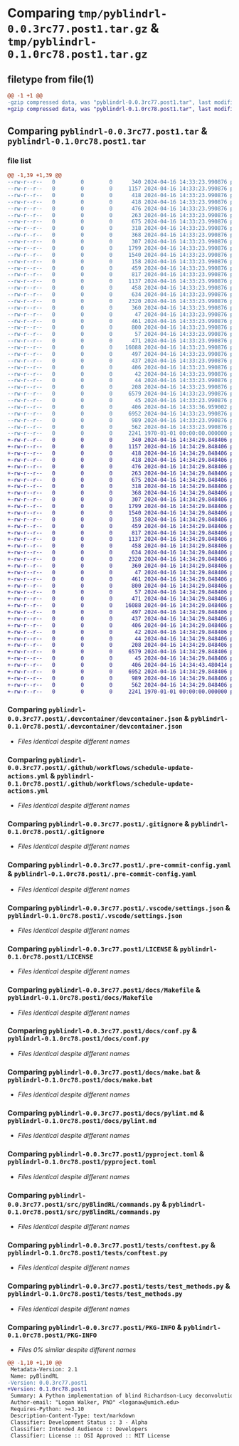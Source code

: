# Comparing `tmp/pyblindrl-0.0.3rc77.post1.tar.gz` & `tmp/pyblindrl-0.1.0rc78.post1.tar.gz`

## filetype from file(1)

```diff
@@ -1 +1 @@
-gzip compressed data, was "pyblindrl-0.0.3rc77.post1.tar", last modified: Fri Jan  1 00:00:00 2016, max compression
+gzip compressed data, was "pyblindrl-0.1.0rc78.post1.tar", last modified: Fri Jan  1 00:00:00 2016, max compression
```

## Comparing `pyblindrl-0.0.3rc77.post1.tar` & `pyblindrl-0.1.0rc78.post1.tar`

### file list

```diff
@@ -1,39 +1,39 @@
--rw-r--r--   0        0        0      340 2024-04-16 14:33:23.990876 pyblindrl-0.0.3rc77.post1/.devcontainer/Dockerfile
--rw-r--r--   0        0        0     1157 2024-04-16 14:33:23.990876 pyblindrl-0.0.3rc77.post1/.devcontainer/devcontainer.json
--rw-r--r--   0        0        0      418 2024-04-16 14:33:23.990876 pyblindrl-0.0.3rc77.post1/.github/dependabot.yml
--rw-r--r--   0        0        0      418 2024-04-16 14:33:23.990876 pyblindrl-0.0.3rc77.post1/.github/template-sync.yml
--rw-r--r--   0        0        0      476 2024-04-16 14:33:23.990876 pyblindrl-0.0.3rc77.post1/.github/workflows/CI.yml
--rw-r--r--   0        0        0      263 2024-04-16 14:33:23.990876 pyblindrl-0.0.3rc77.post1/.github/workflows/publish.yml
--rw-r--r--   0        0        0      675 2024-04-16 14:33:23.990876 pyblindrl-0.0.3rc77.post1/.github/workflows/schedule-update-actions.yml
--rw-r--r--   0        0        0      318 2024-04-16 14:33:23.990876 pyblindrl-0.0.3rc77.post1/.github/workflows/semantic-pr-check.yml
--rw-r--r--   0        0        0      368 2024-04-16 14:33:23.990876 pyblindrl-0.0.3rc77.post1/.github/workflows/sphinx.yml
--rw-r--r--   0        0        0      307 2024-04-16 14:33:23.990876 pyblindrl-0.0.3rc77.post1/.github/workflows/template-sync.yml
--rw-r--r--   0        0        0     1799 2024-04-16 14:33:23.990876 pyblindrl-0.0.3rc77.post1/.gitignore
--rw-r--r--   0        0        0     1540 2024-04-16 14:33:23.990876 pyblindrl-0.0.3rc77.post1/.pre-commit-config.yaml
--rw-r--r--   0        0        0      158 2024-04-16 14:33:23.990876 pyblindrl-0.0.3rc77.post1/.pypirc
--rw-r--r--   0        0        0      459 2024-04-16 14:33:23.990876 pyblindrl-0.0.3rc77.post1/.vscode/launch.json
--rw-r--r--   0        0        0      817 2024-04-16 14:33:23.990876 pyblindrl-0.0.3rc77.post1/.vscode/settings.json
--rw-r--r--   0        0        0     1137 2024-04-16 14:33:23.990876 pyblindrl-0.0.3rc77.post1/LICENSE
--rw-r--r--   0        0        0      458 2024-04-16 14:33:23.990876 pyblindrl-0.0.3rc77.post1/README.md
--rw-r--r--   0        0        0      634 2024-04-16 14:33:23.990876 pyblindrl-0.0.3rc77.post1/docs/Makefile
--rw-r--r--   0        0        0     2320 2024-04-16 14:33:23.990876 pyblindrl-0.0.3rc77.post1/docs/conf.py
--rw-r--r--   0        0        0      360 2024-04-16 14:33:23.990876 pyblindrl-0.0.3rc77.post1/docs/devcontainer.md
--rw-r--r--   0        0        0       47 2024-04-16 14:33:23.990876 pyblindrl-0.0.3rc77.post1/docs/developer.md
--rw-r--r--   0        0        0      461 2024-04-16 14:33:23.990876 pyblindrl-0.0.3rc77.post1/docs/index.rst
--rw-r--r--   0        0        0      800 2024-04-16 14:33:23.990876 pyblindrl-0.0.3rc77.post1/docs/make.bat
--rw-r--r--   0        0        0       57 2024-04-16 14:33:23.990876 pyblindrl-0.0.3rc77.post1/docs/modules.rst
--rw-r--r--   0        0        0      471 2024-04-16 14:33:23.990876 pyblindrl-0.0.3rc77.post1/docs/pre-commit-config.md
--rw-r--r--   0        0        0    16088 2024-04-16 14:33:23.990876 pyblindrl-0.0.3rc77.post1/docs/pylint.md
--rw-r--r--   0        0        0      497 2024-04-16 14:33:23.990876 pyblindrl-0.0.3rc77.post1/docs/pyproject.md
--rw-r--r--   0        0        0      437 2024-04-16 14:33:23.990876 pyblindrl-0.0.3rc77.post1/docs/python_package.hello_world.rst
--rw-r--r--   0        0        0      406 2024-04-16 14:33:23.990876 pyblindrl-0.0.3rc77.post1/docs/python_package.rst
--rw-r--r--   0        0        0       42 2024-04-16 14:33:23.990876 pyblindrl-0.0.3rc77.post1/docs/requirements.txt
--rw-r--r--   0        0        0       44 2024-04-16 14:33:23.990876 pyblindrl-0.0.3rc77.post1/docs/vscode.md
--rw-r--r--   0        0        0      208 2024-04-16 14:33:23.990876 pyblindrl-0.0.3rc77.post1/docs/workflows.md
--rw-r--r--   0        0        0     6579 2024-04-16 14:33:23.990876 pyblindrl-0.0.3rc77.post1/pyproject.toml
--rw-r--r--   0        0        0       45 2024-04-16 14:33:23.990876 pyblindrl-0.0.3rc77.post1/src/README.md
--rw-r--r--   0        0        0      406 2024-04-16 14:33:36.959002 pyblindrl-0.0.3rc77.post1/src/pyBlindRL/__init__.py
--rw-r--r--   0        0        0     6952 2024-04-16 14:33:23.990876 pyblindrl-0.0.3rc77.post1/src/pyBlindRL/commands.py
--rw-r--r--   0        0        0      989 2024-04-16 14:33:23.990876 pyblindrl-0.0.3rc77.post1/tests/conftest.py
--rw-r--r--   0        0        0      562 2024-04-16 14:33:23.990876 pyblindrl-0.0.3rc77.post1/tests/test_methods.py
--rw-r--r--   0        0        0     2241 1970-01-01 00:00:00.000000 pyblindrl-0.0.3rc77.post1/PKG-INFO
+-rw-r--r--   0        0        0      340 2024-04-16 14:34:29.848406 pyblindrl-0.1.0rc78.post1/.devcontainer/Dockerfile
+-rw-r--r--   0        0        0     1157 2024-04-16 14:34:29.848406 pyblindrl-0.1.0rc78.post1/.devcontainer/devcontainer.json
+-rw-r--r--   0        0        0      418 2024-04-16 14:34:29.848406 pyblindrl-0.1.0rc78.post1/.github/dependabot.yml
+-rw-r--r--   0        0        0      418 2024-04-16 14:34:29.848406 pyblindrl-0.1.0rc78.post1/.github/template-sync.yml
+-rw-r--r--   0        0        0      476 2024-04-16 14:34:29.848406 pyblindrl-0.1.0rc78.post1/.github/workflows/CI.yml
+-rw-r--r--   0        0        0      263 2024-04-16 14:34:29.848406 pyblindrl-0.1.0rc78.post1/.github/workflows/publish.yml
+-rw-r--r--   0        0        0      675 2024-04-16 14:34:29.848406 pyblindrl-0.1.0rc78.post1/.github/workflows/schedule-update-actions.yml
+-rw-r--r--   0        0        0      318 2024-04-16 14:34:29.848406 pyblindrl-0.1.0rc78.post1/.github/workflows/semantic-pr-check.yml
+-rw-r--r--   0        0        0      368 2024-04-16 14:34:29.848406 pyblindrl-0.1.0rc78.post1/.github/workflows/sphinx.yml
+-rw-r--r--   0        0        0      307 2024-04-16 14:34:29.848406 pyblindrl-0.1.0rc78.post1/.github/workflows/template-sync.yml
+-rw-r--r--   0        0        0     1799 2024-04-16 14:34:29.848406 pyblindrl-0.1.0rc78.post1/.gitignore
+-rw-r--r--   0        0        0     1540 2024-04-16 14:34:29.848406 pyblindrl-0.1.0rc78.post1/.pre-commit-config.yaml
+-rw-r--r--   0        0        0      158 2024-04-16 14:34:29.848406 pyblindrl-0.1.0rc78.post1/.pypirc
+-rw-r--r--   0        0        0      459 2024-04-16 14:34:29.848406 pyblindrl-0.1.0rc78.post1/.vscode/launch.json
+-rw-r--r--   0        0        0      817 2024-04-16 14:34:29.848406 pyblindrl-0.1.0rc78.post1/.vscode/settings.json
+-rw-r--r--   0        0        0     1137 2024-04-16 14:34:29.848406 pyblindrl-0.1.0rc78.post1/LICENSE
+-rw-r--r--   0        0        0      458 2024-04-16 14:34:29.848406 pyblindrl-0.1.0rc78.post1/README.md
+-rw-r--r--   0        0        0      634 2024-04-16 14:34:29.848406 pyblindrl-0.1.0rc78.post1/docs/Makefile
+-rw-r--r--   0        0        0     2320 2024-04-16 14:34:29.848406 pyblindrl-0.1.0rc78.post1/docs/conf.py
+-rw-r--r--   0        0        0      360 2024-04-16 14:34:29.848406 pyblindrl-0.1.0rc78.post1/docs/devcontainer.md
+-rw-r--r--   0        0        0       47 2024-04-16 14:34:29.848406 pyblindrl-0.1.0rc78.post1/docs/developer.md
+-rw-r--r--   0        0        0      461 2024-04-16 14:34:29.848406 pyblindrl-0.1.0rc78.post1/docs/index.rst
+-rw-r--r--   0        0        0      800 2024-04-16 14:34:29.848406 pyblindrl-0.1.0rc78.post1/docs/make.bat
+-rw-r--r--   0        0        0       57 2024-04-16 14:34:29.848406 pyblindrl-0.1.0rc78.post1/docs/modules.rst
+-rw-r--r--   0        0        0      471 2024-04-16 14:34:29.848406 pyblindrl-0.1.0rc78.post1/docs/pre-commit-config.md
+-rw-r--r--   0        0        0    16088 2024-04-16 14:34:29.848406 pyblindrl-0.1.0rc78.post1/docs/pylint.md
+-rw-r--r--   0        0        0      497 2024-04-16 14:34:29.848406 pyblindrl-0.1.0rc78.post1/docs/pyproject.md
+-rw-r--r--   0        0        0      437 2024-04-16 14:34:29.848406 pyblindrl-0.1.0rc78.post1/docs/python_package.hello_world.rst
+-rw-r--r--   0        0        0      406 2024-04-16 14:34:29.848406 pyblindrl-0.1.0rc78.post1/docs/python_package.rst
+-rw-r--r--   0        0        0       42 2024-04-16 14:34:29.848406 pyblindrl-0.1.0rc78.post1/docs/requirements.txt
+-rw-r--r--   0        0        0       44 2024-04-16 14:34:29.848406 pyblindrl-0.1.0rc78.post1/docs/vscode.md
+-rw-r--r--   0        0        0      208 2024-04-16 14:34:29.848406 pyblindrl-0.1.0rc78.post1/docs/workflows.md
+-rw-r--r--   0        0        0     6579 2024-04-16 14:34:29.848406 pyblindrl-0.1.0rc78.post1/pyproject.toml
+-rw-r--r--   0        0        0       45 2024-04-16 14:34:29.848406 pyblindrl-0.1.0rc78.post1/src/README.md
+-rw-r--r--   0        0        0      406 2024-04-16 14:34:43.480414 pyblindrl-0.1.0rc78.post1/src/pyBlindRL/__init__.py
+-rw-r--r--   0        0        0     6952 2024-04-16 14:34:29.848406 pyblindrl-0.1.0rc78.post1/src/pyBlindRL/commands.py
+-rw-r--r--   0        0        0      989 2024-04-16 14:34:29.848406 pyblindrl-0.1.0rc78.post1/tests/conftest.py
+-rw-r--r--   0        0        0      562 2024-04-16 14:34:29.848406 pyblindrl-0.1.0rc78.post1/tests/test_methods.py
+-rw-r--r--   0        0        0     2241 1970-01-01 00:00:00.000000 pyblindrl-0.1.0rc78.post1/PKG-INFO
```

### Comparing `pyblindrl-0.0.3rc77.post1/.devcontainer/devcontainer.json` & `pyblindrl-0.1.0rc78.post1/.devcontainer/devcontainer.json`

 * *Files identical despite different names*

### Comparing `pyblindrl-0.0.3rc77.post1/.github/workflows/schedule-update-actions.yml` & `pyblindrl-0.1.0rc78.post1/.github/workflows/schedule-update-actions.yml`

 * *Files identical despite different names*

### Comparing `pyblindrl-0.0.3rc77.post1/.gitignore` & `pyblindrl-0.1.0rc78.post1/.gitignore`

 * *Files identical despite different names*

### Comparing `pyblindrl-0.0.3rc77.post1/.pre-commit-config.yaml` & `pyblindrl-0.1.0rc78.post1/.pre-commit-config.yaml`

 * *Files identical despite different names*

### Comparing `pyblindrl-0.0.3rc77.post1/.vscode/settings.json` & `pyblindrl-0.1.0rc78.post1/.vscode/settings.json`

 * *Files identical despite different names*

### Comparing `pyblindrl-0.0.3rc77.post1/LICENSE` & `pyblindrl-0.1.0rc78.post1/LICENSE`

 * *Files identical despite different names*

### Comparing `pyblindrl-0.0.3rc77.post1/docs/Makefile` & `pyblindrl-0.1.0rc78.post1/docs/Makefile`

 * *Files identical despite different names*

### Comparing `pyblindrl-0.0.3rc77.post1/docs/conf.py` & `pyblindrl-0.1.0rc78.post1/docs/conf.py`

 * *Files identical despite different names*

### Comparing `pyblindrl-0.0.3rc77.post1/docs/make.bat` & `pyblindrl-0.1.0rc78.post1/docs/make.bat`

 * *Files identical despite different names*

### Comparing `pyblindrl-0.0.3rc77.post1/docs/pylint.md` & `pyblindrl-0.1.0rc78.post1/docs/pylint.md`

 * *Files identical despite different names*

### Comparing `pyblindrl-0.0.3rc77.post1/pyproject.toml` & `pyblindrl-0.1.0rc78.post1/pyproject.toml`

 * *Files identical despite different names*

### Comparing `pyblindrl-0.0.3rc77.post1/src/pyBlindRL/commands.py` & `pyblindrl-0.1.0rc78.post1/src/pyBlindRL/commands.py`

 * *Files identical despite different names*

### Comparing `pyblindrl-0.0.3rc77.post1/tests/conftest.py` & `pyblindrl-0.1.0rc78.post1/tests/conftest.py`

 * *Files identical despite different names*

### Comparing `pyblindrl-0.0.3rc77.post1/tests/test_methods.py` & `pyblindrl-0.1.0rc78.post1/tests/test_methods.py`

 * *Files identical despite different names*

### Comparing `pyblindrl-0.0.3rc77.post1/PKG-INFO` & `pyblindrl-0.1.0rc78.post1/PKG-INFO`

 * *Files 0% similar despite different names*

```diff
@@ -1,10 +1,10 @@
 Metadata-Version: 2.1
 Name: pyBlindRL
-Version: 0.0.3rc77.post1
+Version: 0.1.0rc78.post1
 Summary: A Python implementation of blind Richardson-Lucy deconvolution
 Author-email: "Logan Walker, PhD" <loganaw@umich.edu>
 Requires-Python: >=3.10
 Description-Content-Type: text/markdown
 Classifier: Development Status :: 3 - Alpha
 Classifier: Intended Audience :: Developers
 Classifier: License :: OSI Approved :: MIT License
```

